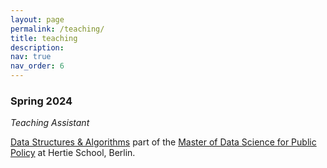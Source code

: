 ```yaml
---
layout: page
permalink: /teaching/
title: teaching
description: 
nav: true
nav_order: 6
---
```


### Spring 2024

_Teaching Assistant_

[Data Structures & Algorithms](https://www.hertie-school.org/en/study/course-catalogue/course/course/data-structures-and-algorithms)
part of the [Master of Data Science for Public Policy](https://www.hertie-school.org/en/mds) at Hertie School, Berlin.
